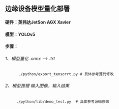 

## 边缘设备模型量化部署

#### 硬件：英伟达JetSon AGX Xavier
#### 模型：YOLOv5

#### 步骤：

###### 1、模型量化 .onnx --> .trt 
          ./python/export_tensorrt.py # 具体参考源码修改

###### 2、模型推理  输入图像，输入结果
         ./python/lib/demo_test.py  # 具体参考源码修改